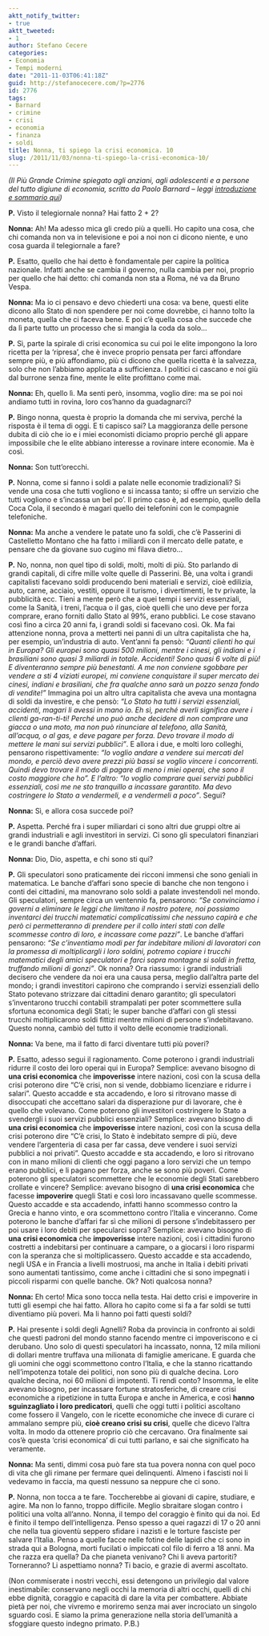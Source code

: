 ```yaml
---
aktt_notify_twitter:
- true
aktt_tweeted:
- 1
author: Stefano Cecere
categories:
- Economia
- Tempi moderni
date: "2011-11-03T06:41:18Z"
guid: http://stefanocecere.com/?p=2776
id: 2776
tags:
- Barnard
- crimine
- crisi
- economia
- finanza
- soldi
title: Nonna, ti spiego la crisi economica. 10
slug: /2011/11/03/nonna-ti-spiego-la-crisi-economica-10/
---
```


_(Il Più Grande Crimine spiegato agli anziani, agli adolescenti e a persone del tutto digiune di economia, scritto da Paolo Barnard &#8211; leggi [introduzione e sommario qui](http://stefanocecere.com/2011/10/24/vi-spiego-la-crisi-economica/ "Vi spiego la crisi economica"))_

**P.** Visto il telegiornale nonna? Hai fatto 2 + 2?

**Nonna:** Ah! Ma adesso mica gli credo più a quelli. Ho capito una cosa, che chi comanda non va in televisione e poi a noi non ci dicono niente, e uno cosa guarda il telegiornale a fare?

**P.** Esatto, quello che hai detto è fondamentale per capire la politica nazionale. Infatti anche se cambia il governo, nulla cambia per noi, proprio per quello che hai detto: chi comanda non sta a Roma, né va da Bruno Vespa.

**Nonna:** Ma io ci pensavo e devo chiederti una cosa: va bene, questi elite dicono allo Stato di non spendere per noi come dovrebbe, ci hanno tolto la moneta, quella che ci faceva bene. E poi c’è quella cosa che succede che da lì parte tutto un processo che si mangia la coda da solo…

**P.** Sì, parte la spirale di crisi economica su cui poi le elite impongono la loro ricetta per la ‘ripresa’, che è invece proprio pensata per farci affondare sempre più, e più affondiamo, più ci dicono che quella ricetta è la salvezza, solo che non l’abbiamo applicata a sufficienza. I politici ci cascano e noi giù dal burrone senza fine, mente le elite profittano come mai.

**Nonna:** Eh, quello lì. Ma senti però, insomma, voglio dire: ma se poi noi andiamo tutti in rovina, loro cos’hanno da guadagnarci?

**P.** Bingo nonna, questa è proprio la domanda che mi serviva, perché la risposta è il tema di oggi. E ti capisco sai? La maggioranza delle persone dubita di ciò che io e i miei economisti diciamo proprio perché gli appare impossibile che le elite abbiano interesse a rovinare intere economie. Ma è così.

**Nonna:** Son tutt’orecchi.

**P.** Nonna, come si fanno i soldi a palate nelle economie tradizionali? Si vende una cosa che tutti vogliono e si incassa tanto; si offre un servizio che tutti vogliono e s’incassa un bel po’. Il primo caso è, ad esempio, quello della Coca Cola, il secondo è magari quello dei telefonini con le compagnie telefoniche.

**Nonna:** Ma anche a vendere le patate uno fa soldi, che c’è Passerini di Castelletto Montano che ha fatto i miliardi con il mercato delle patate, e pensare che da giovane suo cugino mi filava dietro…

**P.** No, nonna, non quel tipo di soldi, molti, molti di più. Sto parlando di grandi capitali, di cifre mille volte quelle di Passerini. Bè, una volta i grandi capitalisti facevano soldi producendo beni materiali e servizi, cioè edilizia, auto, carne, acciaio, vestiti, oppure il turismo, i divertimenti, le tv private, la pubblicità ecc. Tieni a mente però che a quei tempi i servizi essenziali, come la Sanità, i treni, l’acqua o il gas, cioè quelli che uno deve per forza comprare, erano forniti dallo Stato al 99%, erano pubblici. Le cose stavano così fino a circa 20 anni fa, i grandi soldi si facevano così. Ok. Ma fai attenzione nonna, prova a metterti nei panni di un ultra capitalista che ha, per esempio, un’industria di auto. Vent’anni fa pensò: _“Quanti clienti ho qui in Europa? Gli europei sono quasi 500 milioni, mentre i cinesi, gli indiani e i brasiliani sono quasi 3 miliardi in totale. Accidenti! Sono quasi 6 volte di più! E diventeranno sempre più benestanti. A me non conviene sgobbare per vendere a sti 4 viziati europei, mi conviene conquistare il super mercato dei cinesi, indiani e brasiliani, che fra qualche anno sarà un pozzo senza fondo di vendite!”_ Immagina poi un altro ultra capitalista che aveva una montagna di soldi da investire, e che pensò: _“Lo Stato ha tutti i servizi essenziali, accidenti, magari li avessi in mano io. Eh sì, perché averli significa avere i clienti ga-ran-ti-ti! Perché uno può anche decidere di non comprare una giacca o una moto, ma non può rinunciare al telefono, alla Sanità, all’acqua, o al gas, e deve pagare per forza. Devo trovare il modo di mettere le mani sui servizi pubblici”_. E allora i due, e molti loro colleghi, pensarono rispettivamente: _“Io voglio andare a vendere sui mercati del mondo, e perciò devo avere prezzi più bassi se voglio vincere i concorrenti. Quindi devo trovare il modo di pagare di meno i miei operai, che sono il costo maggiore che ho”. E l’altro: “Io voglio comprare quei servizi pubblici essenziali, così me ne sto tranquillo a incassare garantito. Ma devo costringere lo Stato a vendermeli, e a vendermeli a poco”_. Segui?

**Nonna:** Sì, e allora cosa succede poi?

**P.** Aspetta. Perché fra i super miliardari ci sono altri due gruppi oltre ai grandi industriali e agli investitori in servizi. Ci sono gli speculatori finanziari e le grandi banche d’affari.

**Nonna:** Dio, Dio, aspetta, e chi sono sti qui?

**P.** Gli speculatori sono praticamente dei ricconi immensi che sono geniali in matematica. Le banche d’affari sono specie di banche che non tengono i conti dei cittadini, ma manovrano solo soldi a palate investendoli nel mondo. Gli speculatori, sempre circa un ventennio fa, pensarono: _“Se convinciamo i governi a eliminare le leggi che limitano il nostro potere, noi possiamo inventarci dei trucchi matematici complicatissimi che nessuno capirà e che però ci permetteranno di prendere per il collo interi stati con delle scommesse contro di loro, e incassare come pazzi”_. Le banche d’affari pensarono: _“Se c’inventiamo modi per far indebitare milioni di lavoratori con la promessa di moltiplicargli i loro soldini, potremo copiare i trucchi matematici degli amici speculatori e farci sopra montagne si soldi in fretta, truffando milioni di gonzi”_. Ok nonna? Ora riassumo: i grandi industriali decisero che vendere da noi era una causa persa, meglio dall’altra parte del mondo; i grandi investitori capirono che comprando i servizi essenziali dello Stato potevano strizzare dai cittadini denaro garantito; gli speculatori s’inventarono trucchi contabili strampalati per poter scommettere sulla sfortuna economica degli Stati; le super banche d’affari con gli stessi trucchi moltiplicarono soldi fittizi mentre milioni di persone s’indebitavano. Questo nonna, cambiò del tutto il volto delle economie tradizionali.

**Nonna:** Va bene, ma il fatto di farci diventare tutti più poveri?

**P.** Esatto, adesso segui il ragionamento. Come poterono i grandi industriali ridurre il costo dei loro operai qui in Europa? Semplice: avevano bisogno di **una crisi economica** che **impoverisse** intere nazioni, così con la scusa della crisi poterono dire “C’è crisi, non si vende, dobbiamo licenziare e ridurre i salari”. Questo accadde e sta accadendo, e loro si ritrovano masse di disoccupati che accettano salari da disperazione pur di lavorare, che è quello che volevano. Come poterono gli investitori costringere lo Stato a svendergli i suoi servizi pubblici essenziali? Semplice: avevano bisogno di **una crisi economica** che **impoverisse** intere nazioni, così con la scusa della crisi poterono dire “C’è crisi, lo Stato è indebitato sempre di più, deve vendere l’argenteria di casa per far cassa, deve vendere i suoi servizi pubblici a noi privati”. Questo accadde e sta accadendo, e loro si ritrovano con in mano milioni di clienti che oggi pagano a loro servizi che un tempo erano pubblici, e li pagano per forza, anche se sono più poveri. Come poterono gli speculatori scommettere che le economie degli Stati sarebbero crollate e vincere? Semplice: avevano bisogno di **una crisi economica** che facesse **impoverire** quegli Stati e così loro incassavano quelle scommesse. Questo accadde e sta accadendo, infatti hanno scommesso contro la Grecia e hanno vinto, e ora scommettono contro l’Italia e vinceranno. Come poterono le banche d’affari far sì che milioni di persone s’indebitassero per poi usare i loro debiti per specularci sopra? Semplice: avevano bisogno di **una crisi economica** che **impoverisse** intere nazioni, così i cittadini furono costretti a indebitarsi per continuare a campare, o a giocarsi i loro risparmi con la speranza che si moltiplicassero. Questo accadde e sta accadendo, negli USA e in Francia a livelli mostruosi, ma anche in Italia i debiti privati sono aumentati tantissimo, come anche i cittadini che si sono impegnati i piccoli risparmi con quelle banche. Ok? Noti qualcosa nonna?

**Nonna:** Eh certo! Mica sono tocca nella testa. Hai detto crisi e impoverire in tutti gli esempi che hai fatto. Allora ho capito come si fa a far soldi se tutti diventiamo più poveri. Ma li hanno poi fatti questi soldi?

**P.** Hai presente i soldi degli Agnelli? Roba da provincia in confronto ai soldi che questi padroni del mondo stanno facendo mentre ci impoveriscono e ci derubano. Uno solo di questi speculatori ha incassato, nonna, 12 mila milioni di dollari mentre truffava una milionata di famiglie americane. E guarda che gli uomini che oggi scommettono contro l’Italia, e che la stanno ricattando nell’impotenza totale dei politici, non sono più di qualche decina. Loro qualche decina, noi 60 milioni di impotenti. Ti rendi conto? Insomma, le elite avevano bisogno, per incassare fortune stratosferiche, di creare crisi economiche a ripetizione in tutta Europa e anche in America, e così **hanno sguinzagliato i loro predicatori**, quelli che oggi tutti i politici ascoltano come fossero il Vangelo, con le ricette economiche che invece di curare ci ammalano sempre più, **cioè creano crisi su crisi**, quelle che dicevo l’altra volta. In modo da ottenere proprio ciò che cercavano. Ora finalmente sai cos’è questa ‘crisi economica’ di cui tutti parlano, e sai che significato ha veramente.

**Nonna:** Ma senti, dimmi cosa può fare sta tua povera nonna con quel poco di vita che gli rimane per fermare quei delinquenti. Almeno i fascisti noi li vedevamo in faccia, ma questi nessuno sa neppure che ci sono.

**P.** Nonna, non tocca a te fare. Toccherebbe ai giovani di capire, studiare, e agire. Ma non lo fanno, troppo difficile. Meglio sbraitare slogan contro i politici una volta all’anno. Nonna, il tempo del coraggio è finito qui da noi. Ed è finito il tempo dell’intelligenza. Penso spesso a quei ragazzi di 17 o 20 anni che nella tua gioventù seppero sfidare i nazisti e le torture fasciste per salvare l’Italia. Penso a quelle facce nelle fotine delle lapidi che ci sono in strada qui a Bologna, morti fucilati o impiccati col filo di ferro a 18 anni. Ma che razza era quella? Da che pianeta venivano? Chi li aveva partoriti? Torneranno? Li aspettiamo nonna? Ti bacio, e grazie di avermi ascoltato.

(Non commiserate i nostri vecchi, essi detengono un privilegio dal valore inestimabile: conservano negli occhi la memoria di altri occhi, quelli di chi ebbe dignità, coraggio e capacità di dare la vita per combattere. Abbiate pietà per noi, che vivremo e moriremo senza mai aver incrociato un singolo sguardo così. E siamo la prima generazione nella storia dell’umanità a sfoggiare questo indegno primato. P.B.)